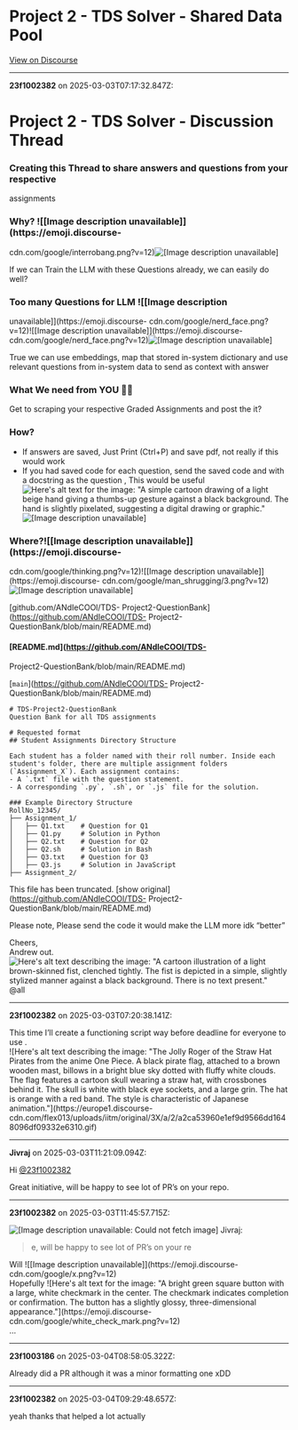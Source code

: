# Project 2 - TDS Solver - Shared Data Pool

[View on Discourse](https://discourse.onlinedegree.iitm.ac.in/t/project-2-tds-solver-shared-data-pool/169045)

---
**23f1002382** on 2025-03-03T07:17:32.847Z:

# Project 2 - TDS Solver - Discussion Thread

### Creating this Thread to share answers and questions from your respective
assignments

### Why? ![[Image description unavailable]](https://emoji.discourse-
cdn.com/google/interrobang.png?v=12)![[Image description
unavailable]](https://emoji.discourse-cdn.com/google/thinking.png?v=12)

If we can Train the LLM with these Questions already, we can easily do well?

### Too many Questions for LLM ![[Image description
unavailable]](https://emoji.discourse-
cdn.com/google/nerd_face.png?v=12)![[Image description
unavailable]](https://emoji.discourse-
cdn.com/google/nerd_face.png?v=12)![[Image description
unavailable]](https://emoji.discourse-cdn.com/google/nerd_face.png?v=12)

True we can use embeddings, map that stored in-system dictionary and use
relevant questions from in-system data to send as context with answer

### What We need from YOU 🫵🏽

Get to scraping your respective Graded Assignments and post the it?

### How?

  * If answers are saved, Just Print (Ctrl+P) and save pdf, not really if this would work
  * If you had saved code for each question, send the saved code and with a docstring as the question , This would be useful ![Here's alt text for the image: "A simple cartoon drawing of a light beige hand giving a thumbs-up gesture against a black background. The hand is slightly pixelated, suggesting a digital drawing or graphic."](https://emoji.discourse-cdn.com/google/+1/3.png?v=12)![[Image description unavailable]](https://emoji.discourse-cdn.com/google/+1/3.png?v=12)

### Where?![[Image description unavailable]](https://emoji.discourse-
cdn.com/google/thinking.png?v=12)![[Image description
unavailable]](https://emoji.discourse-
cdn.com/google/man_shrugging/3.png?v=12)![[Image description
unavailable]](https://emoji.discourse-cdn.com/google/man_shrugging/3.png?v=12)

[github.com/ANdIeCOOl/TDS-
Project2-QuestionBank](https://github.com/ANdIeCOOl/TDS-
Project2-QuestionBank/blob/main/README.md)

#### [README.md](https://github.com/ANdIeCOOl/TDS-
Project2-QuestionBank/blob/main/README.md)

[`main`](https://github.com/ANdIeCOOl/TDS-
Project2-QuestionBank/blob/main/README.md)

    
    
    # TDS-Project2-QuestionBank
    Question Bank for all TDS assignments
    
    # Requested format
    ## Student Assignments Directory Structure
    
    Each student has a folder named with their roll number. Inside each student's folder, there are multiple assignment folders (`Assignment_X`). Each assignment contains:
    - A `.txt` file with the question statement.
    - A corresponding `.py`, `.sh`, or `.js` file for the solution.
    
    ### Example Directory Structure
    RollNo_12345/
    ├── Assignment_1/
    │   ├── Q1.txt    # Question for Q1
    │   ├── Q1.py     # Solution in Python
    │   ├── Q2.txt    # Question for Q2
    │   ├── Q2.sh     # Solution in Bash
    │   ├── Q3.txt    # Question for Q3
    │   ├── Q3.js     # Solution in JavaScript
    ├── Assignment_2/
    

This file has been truncated. [show
original](https://github.com/ANdIeCOOl/TDS-
Project2-QuestionBank/blob/main/README.md)

Please note, Please send the code it would make the LLM more idk “better”

Cheers,  
Andrew out. ![Here's alt text describing the image: "A cartoon illustration of
a light brown-skinned fist, clenched tightly. The fist is depicted in a
simple, slightly stylized manner against a black background. There is no text
present."](https://emoji.discourse-cdn.com/google/facepunch/4.png?v=12)  
@all



---
**23f1002382** on 2025-03-03T07:20:38.141Z:

This time I’ll create a functioning script way before deadline for everyone to
use .  
![Here's alt text describing the image: "The Jolly Roger of the Straw Hat
Pirates from the anime One Piece. A black pirate flag, attached to a brown
wooden mast, billows in a bright blue sky dotted with fluffy white clouds. The
flag features a cartoon skull wearing a straw hat, with crossbones behind it.
The skull is white with black eye sockets, and a large grin. The hat is orange
with a red band. The style is characteristic of Japanese
animation."](https://europe1.discourse-
cdn.com/flex013/uploads/iitm/original/3X/a/2/a2ca53960e1ef9d9566dd1648096df09332e6310.gif)



---
**Jivraj** on 2025-03-03T11:21:09.094Z:

Hi [@23f1002382](/u/23f1002382)

Great initiative, will be happy to see lot of PR’s on your repo.



---
**23f1002382** on 2025-03-03T11:45:57.715Z:

![[Image description unavailable: Could not fetch
image]](https://avatars.discourse-cdn.com/v4/letter/j/b9bd4f/48.png) Jivraj:

> e, will be happy to see lot of PR’s on your re

Will ![[Image description unavailable]](https://emoji.discourse-
cdn.com/google/x.png?v=12)  
Hopefully ![Here's alt text for the image: "A bright green square button with
a large, white checkmark in the center. The checkmark indicates completion or
confirmation. The button has a slightly glossy, three-dimensional
appearance."](https://emoji.discourse-
cdn.com/google/white_check_mark.png?v=12)  
…



---
**23f1003186** on 2025-03-04T08:58:05.322Z:

Already did a PR although it was a minor formatting one xDD



---
**23f1002382** on 2025-03-04T09:29:48.657Z:

yeah thanks that helped a lot actually



